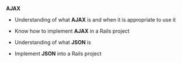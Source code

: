 **AJAX**

- Understanding of what **AJAX** is and when it is appropriate to use it

- Know how to implement **AJAX** in a Rails project

- Understanding of what **JSON** is

- Implement **JSON** into a Rails project
